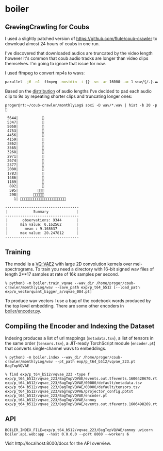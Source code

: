 # boiler

## ~~Craving~~Crawling for Coubs

I used a slightly patched version of https://github.com/flute/coub-crawler to download almost 24 hours of coubs in one run.

I've discovered that downloaded audios are truncated by the video length
however it's common that coub audio tracks are longer than video clips themselves.
I'm going to ignore that issue for now.

I used ffmpeg to convert mp4s to wavs:

```bash
parallel -j6 -n1  ffmpeg -nostdin -i {} -vn -ar 16000 -ac 1 wav/{/.}.wav ::: video/*.mp4
```

Based on the [distribution](https://github.com/glamp/bashplotlib) of audio lengths I've decided to pad each audio clip to 9s by repeating
shorter clips and truncating longer ones:

```console
proger@rt:~/coub-crawler/monthlyLog$ soxi -D wav/*.wav | hist -b 20 -p 🍄

 5644|           🍄
 5347|           🍄
 5050|           🍄
 4753|           🍄
 4456|           🍄
 4159|           🍄
 3862|           🍄
 3565|           🍄
 3268|           🍄
 2971|           🍄
 2674|           🍄
 2377|           🍄
 2080|           🍄
 1783|           🍄
 1486|           🍄
 1189|           🍄
  892|           🍄
  595|         🍄🍄🍄
  298|       🍄🍄🍄🍄🍄
    1| 🍄🍄🍄🍄🍄🍄🍄🍄🍄🍄🍄🍄🍄🍄🍄🍄🍄🍄🍄🍄🍄

----------------------------------
|            Summary             |
----------------------------------
|       observations: 9344       |
|      min value: 0.162562       |
|        mean : 9.168637         |
|      max value: 20.247812      |
----------------------------------
```

## Training

The model is a [VQ-VAE2](https://github.com/rosinality/vq-vae-2-pytorch) with large 2D convolution kernels over mel-spectrograms.
To train you need a directory with 16-bit signed wav files of length 2**17 samples at rate of 16k samples per second.

```console
% python3 -m boiler.train_vqvae --wav_dir /home/proger/coub-crawler/monthlyLog/wav --save_path exp/p_t64_b512 [--load_path exp/o_vectorquant_bigger_a/vqvae_084.pt]
```

To produce wav vectors I use a bag of the codebook words produced by the top level embedding.
There are some other encoders in [boiler/encoder.py](boiler/encoder.py).

## Compiling the Encoder and Indexing the Dataset

Indexing produces a list of url mappings (`metadata.tsv`), a list of tensors in the same order (`tensors.tsv`), a JIT-ready TorchScript module (`encoder.pt`) that
converts single-channel wavs to embeddings.

```console
% python3 -m boiler.index --wav_dir /home/proger/coub-crawler/monthlyLog/wav --pt_path exp/p_t64_b512/vqvae_223.pt BagTopVQVAE

% find exp/p_t64_b512/vqvae_223 -type f
exp/p_t64_b512/vqvae_223/BagTopVQVAE/events.out.tfevents.1606420670.rt.1393854.0
exp/p_t64_b512/vqvae_223/BagTopVQVAE/00000/default/metadata.tsv
exp/p_t64_b512/vqvae_223/BagTopVQVAE/00000/default/tensors.tsv
exp/p_t64_b512/vqvae_223/BagTopVQVAE/projector_config.pbtxt
exp/p_t64_b512/vqvae_223/BagTopVQVAE/encoder.pt
exp/p_t64_b512/vqvae_223/BagTopVQVAE/annoy
exp/p_t64_b512/vqvae_223/BagTopVQVAE/events.out.tfevents.1606498269.rt.2782441.0
```

## API

```
BOILER_INDEX_FILE=exp/p_t64_b512/vqvae_223/BagTopVQVAE/annoy uvicorn boiler.api.web:app --host 0.0.0.0 --port 8000 --workers 6
```

Visit http://localhost:8000/docs for the API overview.